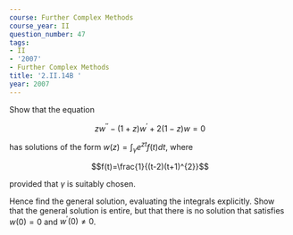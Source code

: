 ```yaml
---
course: Further Complex Methods
course_year: II
question_number: 47
tags:
- II
- '2007'
- Further Complex Methods
title: '2.II.14B '
year: 2007
---
```



Show that the equation

$$z w^{\prime \prime}-(1+z) w^{\prime}+2(1-z) w=0$$

has solutions of the form $w(z)=\int_{\gamma} e^{z t} f(t) d t$, where

$$f(t)=\frac{1}{(t-2)(t+1)^{2}}$$

provided that $\gamma$ is suitably chosen.

Hence find the general solution, evaluating the integrals explicitly. Show that the general solution is entire, but that there is no solution that satisfies $w(0)=0$ and $w^{\prime}(0) \neq 0$.